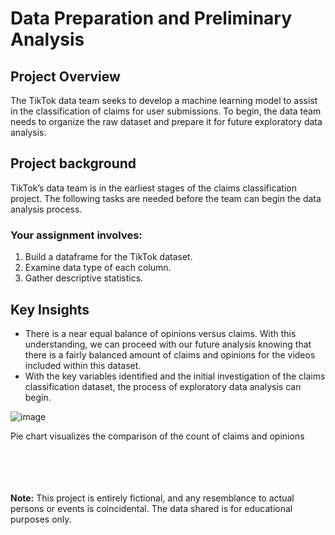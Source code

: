 # Data Preparation and Preliminary Analysis

## Project Overview

The TikTok data team seeks to develop a machine learning model to assist in the classification of claims for user submissions. To begin, the data team needs to organize the raw dataset and prepare it for future exploratory data analysis.

## Project background

TikTok’s data team is in the earliest stages of the claims classification project. The following tasks are needed before the team can begin the data analysis process.

### Your assignment involves:
1. Build a dataframe for the TikTok dataset.
2. Examine data type of each column.
3. Gather descriptive statistics.

## Key Insights
- There is a near equal balance of opinions versus claims. With this understanding, we can proceed with our future analysis knowing that there is a fairly balanced amount of claims and opinions for the videos included within this dataset.
- With the key variables identified and the initial investigation of the claims classification dataset, the process of exploratory data analysis can begin.


![image](https://github.com/rks2000/google-advance-data-analytics-projects/assets/62375786/815e6ed2-2b9d-49d0-8328-4583230551f3)

Pie chart visualizes the comparison of the count of claims and opinions

<br><br><br><br>
**Note:** This project is entirely fictional, and any resemblance to actual persons or events is coincidental. The data shared is for educational purposes only.
